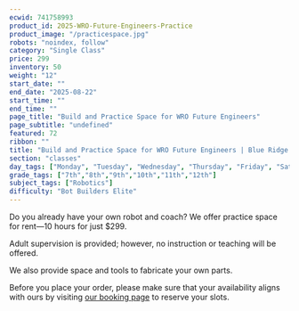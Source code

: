```yaml
---
ecwid: 741758993
product_id: 2025-WRO-Future-Engineers-Practice
product_image: "/practicespace.jpg"
robots: "noindex, follow"
category: "Single Class"
price: 299
inventory: 50
weight: "12"
start_date: ""
end_date: "2025-08-22"
start_time: ""
end_time: ""
page_title: "Build and Practice Space for WRO Future Engineers"
page_subtitle: "undefined"
featured: 72
ribbon: ""
title: "Build and Practice Space for WRO Future Engineers | Blue Ridge Boost"
section: "classes"
day_tags: ["Monday", "Tuesday", "Wednesday", "Thursday", "Friday", "Saturday", "Sunday"]
grade_tags: ["7th","8th","9th","10th","11th","12th"]
subject_tags: ["Robotics"]
difficulty: "Bot Builders Elite"
---
```

<p>Do you already have your own robot and coach? We offer practice space for rent—10 hours for just $299.</p><p>Adult supervision is provided; however, no instruction or teaching will be offered.</p><p>We also provide space and tools to fabricate your own parts.</p><p>Before you place your order, please make sure that your availability aligns with ours by visiting <a href="https://blueridgeboost-wro-future-engineers.youcanbook.me" target="_blank">our booking page</a> to reserve your slots.<br></p>
